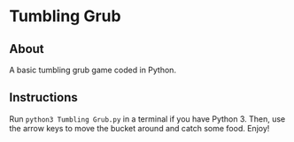 # Tumbling Grub

## About
A basic tumbling grub game coded in Python.

## Instructions
Run `python3 Tumbling Grub.py` in a terminal if you have Python 3. Then, use the arrow keys to move the bucket around and catch some food. Enjoy!
